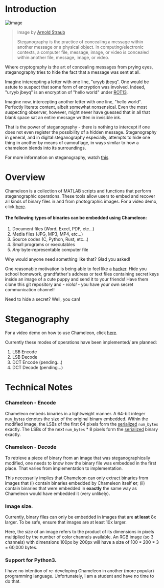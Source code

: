 # Introduction

![image](https://user-images.githubusercontent.com/42400406/126765638-442ecb72-0af7-40cc-ad98-ab8c6448ed44.png)

> Image by [Arnold Straub](https://unsplash.com/@arnoldstraub)
> 
> Steganography is the practice of concealing a message within another message
> or a physical object. In computing/electronic contexts, a computer file, message,
> image, or video is concealed within another file, message, image, or video.

Where cryptography is the art of concealing messages from prying eyes, steganography
tries to hide the fact that a message was sent at all.

Imagine intercepting a letter with one line, "uryyb jbeyq". One would be astute to
suspect that some form of encryption was involved. Indeed, "uryyb jbeyq" is an
encryption of "hello world" under [ROT13](https://en.wikipedia.org/wiki/ROT13).

Imagine now, intercepting another letter with one line, "hello world". Perfectly
literate content, albeit somewhat nonsensical. Even the most suspecting observer,
however, might never have guessed that in all that blank space sat an entire message
written in invisible ink.

That is the power of steganography - there is nothing to intercept if one does not
even register the possibility of a hidden message. Steganography in general, and in
digital steganography especially, attempts to hide one thing in another by means of
camouflage, in ways similar to how a chameleon blends into its surroundings.

For more information on steganography, watch [this](https://youtu.be/TWEXCYQKyDc).

# Overview

Chameleon is a collection of MATLAB scripts and functions that perform steganographic
operations. These tools allow users to embed and recover all kinds of binary files in
and from photographic images. For a video demo, click [here](https://www.loom.com/share/7897c8f1db04414599a7aa56204ede5a).

#### The following types of binaries can be embedded using Chameleon:

1. Document files (Word, Excel, PDF, etc...)
2. Media files (JPG, MP3, MP4, etc...)
3. Source codes (C, Python, Rust, etc...)
4. Small programs or executables
5. *Any* byte-representable computer file


Why would anyone need something like that? Glad you asked!

One reasonable motivation is being able to feel like a [hacker](https://github.com/EnriqueKhai).
Hide you school homework, grandfather's address or text files containing secret keys
inside an image of a cute puppy and send it to your friends! Have them clone this git
repository and - *viola!* - you have your own secret communication channel!

Need to hide a secret? Well, you can!

# Steganography

For a video demo on how to use Chameleon, click [here](https://www.loom.com/share/7897c8f1db04414599a7aa56204ede5a).

Currently these modes of operations have been implemented/ are planned:

1. LSB Encode
2. LSB Decode
3. DCT Encode (pending...)
4. DCT Decode (pending...)

# Technical Notes

### Chameleon - Encode

Chameleon embeds binaries in a lightweight manner. A 64-bit integer
`num_bytes` denotes the size of the original binary embedded. Within the
modified image, the LSBs of the first 64 pixels form the
[serialized](https://github.com/EnriqueKhai/Chameleon/blob/main/serialize.m)
`num_bytes` exactly. The LSBs of the next `num_bytes` * 8 pixels form the
[serialized](https://github.com/EnriqueKhai/Chameleon/blob/main/serialize.m)
binary exactly.

### Chameleon - Decode

To retrieve a piece of binary from an image that was steganographically
modified, one needs to know *how* the binary file was embedded in the
first place. That varies from implementation to implementation.

This necessarily implies that Chameleon can only extract binaries from
images that (i) contain binaries embedded by Chameleon itself **or**; (ii)
contain binaries that were embedded in **exactly** the same way as
Chameleon would have embedded it (very unlikely).

### Image size.

Currently, binary files can only be embedded in images that are **at least**
8x larger. To be safe, ensure that images are at least 10x larger.

Here, the *size* of an image refers to the product of its dimensions in pixels
multiplied by the number of color channels available. An RGB image (so 3 channels)
with dimensions 100px by 200px will have a size of 100 * 200 * 3 = 60,000 bytes.

### Support for Python3.

I have no intention of re-developing Chameleon in another (more popular)
programming language. Unfortunately, I am a student and have no time to
do that.

